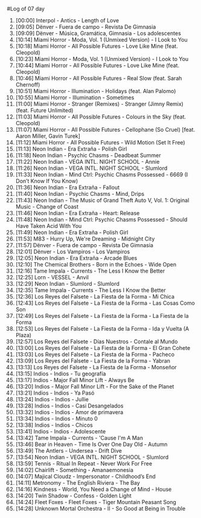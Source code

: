 #Log of 07 day

1. [00:00] Interpol - Antics - Length of Love
1. [09:05] Dënver - Fuera de campo - Revista De Gimnasia
1. [09:09] Dënver - Música, Gramática, Gimnasia - Los adolescentes
1. [10:14] Miami Horror - Moda, Vol. 1 (Unmixed Version) - I Look to You
1. [10:18] Miami Horror - All Possible Futures - Love Like Mine (feat. Cleopold)
1. [10:23] Miami Horror - Moda, Vol. 1 (Unmixed Version) - I Look to You
1. [10:44] Miami Horror - All Possible Futures - Love Like Mine (feat. Cleopold)
1. [10:46] Miami Horror - All Possible Futures - Real Slow (feat. Sarah Chernoff)
1. [10:51] Miami Horror - Illumination - Holidays (feat. Alan Palomo)
1. [10:55] Miami Horror - Illumination - Sometimes
1. [11:00] Miami Horror - Stranger (Remixes) - Stranger (Jimny Remix) (feat. Future Unlimited)
1. [11:03] Miami Horror - All Possible Futures - Colours in the Sky (feat. Cleopold)
1. [11:07] Miami Horror - All Possible Futures - Cellophane (So Cruel) [feat. Aaron Miller, Gavin Turek]
1. [11:12] Miami Horror - All Possible Futures - Wild Motion (Set It Free)
1. [11:13] Neon Indian - Era Extraña - Polish Girl
1. [11:18] Neon Indian - Psychic Chasms - Deadbeat Summer
1. [11:22] Neon Indian - VEGA INTL. NIGHT SCHOOL - Annie
1. [11:26] Neon Indian - VEGA INTL. NIGHT SCHOOL - Slumlord
1. [11:33] Neon Indian - Mind Ctrl: Psychic Chasms Possessed - 6669 (I Don’t Know If You Know)
1. [11:36] Neon Indian - Era Extraña - Fallout
1. [11:40] Neon Indian - Psychic Chasms - Mind, Drips
1. [11:43] Neon Indian - The Music of Grand Theft Auto V, Vol. 1: Original Music - Change of Coast
1. [11:46] Neon Indian - Era Extraña - Heart: Release
1. [11:48] Neon Indian - Mind Ctrl: Psychic Chasms Possessed - Should Have Taken Acid With You
1. [11:49] Neon Indian - Era Extraña - Polish Girl
1. [11:53] M83 - Hurry Up, We're Dreaming - Midnight City
1. [11:57] Dënver - Fuera de campo - Revista De Gimnasia
1. [12:01] Dënver - Los Vampiros - Los Vampiros
1. [12:05] Neon Indian - Era Extraña - Arcade Blues
1. [12:10] The Chemical Brothers - Born in the Echoes - Wide Open
1. [12:16] Tame Impala - Currents - The Less I Know the Better
1. [12:25] Lorn - VESSEL - Anvil
1. [12:29] Neon Indian - Slumlord - Slumlord
1. [12:35] Tame Impala - Currents - The Less I Know the Better
1. [12:36] Los Reyes del Falsete - La Fiesta de la Forma - Mi Chica
1. [12:43] Los Reyes del Falsete - La Fiesta de la Forma - Las Cosas Como Son
1. [12:49] Los Reyes del Falsete - La Fiesta de la Forma - La Fiesta de la Forma
1. [12:53] Los Reyes del Falsete - La Fiesta de la Forma - Ida y Vuelta (A Plaza)
1. [12:57] Los Reyes del Falsete - Días Nuestros - Contale al Mundo
1. [13:00] Los Reyes del Falsete - La Fiesta de la Forma - El Gran Cohete
1. [13:03] Los Reyes del Falsete - La Fiesta de la Forma - Pacheco
1. [13:09] Los Reyes del Falsete - La Fiesta de la Forma - Yabran
1. [13:13] Los Reyes del Falsete - La Fiesta de la Forma - Monseñor
1. [13:15] Indios - Indios - Tu geografía
1. [13:17] Indios - Major Fall Minor Lift - Always Be
1. [13:20] Indios - Major Fall Minor Lift - For the Sake of the Planet
1. [13:21] Indios - Indios - Ya Pasó
1. [13:24] Indios - Indios - Jullie
1. [13:28] Indios - Indios - Casi Desangelados
1. [13:32] Indios - Indios - Amor de primavera
1. [13:34] Indios - Indios - Minuto 0
1. [13:38] Indios - Indios - Chicos
1. [13:41] Indios - Indios - Adolescente
1. [13:42] Tame Impala - Currents - 'Cause I'm A Man
1. [13:46] Bear in Heaven - Time Is Over One Day Old - Autumn
1. [13:49] The Antlers - Undersea - Drift Dive
1. [13:54] Neon Indian - VEGA INTL. NIGHT SCHOOL - Slumlord
1. [13:59] Tennis - Ritual In Repeat - Never Work For Free
1. [14:02] Chairlift - Something - Amanaemonesia
1. [14:07] Majical Cloudz - Impersonator - Childhood’s End
1. [14:11] Metronomy - The English Riviera - The Bay
1. [14:16] Kindness - World, You Need a Change of Mind - House
1. [14:20] Twin Shadow - Confess - Golden Light
1. [14:24] Fleet Foxes - Fleet Foxes - Tiger Mountain Peasant Song
1. [14:28] Unknown Mortal Orchestra - II - So Good at Being in Trouble
